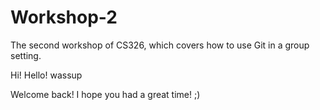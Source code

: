 # Workshop-2

The second workshop of CS326, which covers how to use Git in a group setting.

Hi! Hello! wassup

Welcome back! I hope you had a great time! ;)
